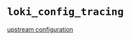 
# `loki_config_tracing`

[upstream configuration](https://grafana.com/docs/loki/latest/configuration/#tracing)

